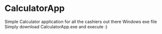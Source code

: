 # CalculatorApp
Simple Calculator application for all the cashiers out there
Windows exe file
Simply download CalculatorApp.exe and execute 
:)
